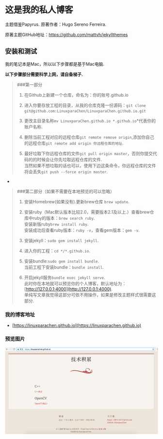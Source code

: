 # 这是我的私人博客

主题借鉴Papyrus. 原著作者：Hugo Sereno Ferreira. 

原著主题GitHub地址：https://github.com/mattvh/jekyllthemes


## 安装和测试

我的笔记本是Mac，所以以下步骤都是基于Mac电脑.

**以下步骤部分需要科学上网，请自备梯子.**

>###第一部分
>1. 在Github上新建一个仓库，命名为：你的账号.github.io
>	
>2.	进入你要存放工程的目录，从我的仓库克隆一份源码：`git clone git@github.com:LinuxparaChen/LinuxparaChen.github.io.git`
>	
>3. 更改主目录名称`mv LinuxparaChen.github.io *.github.io`*代表你的账户名称.
>	
>4. 删除当前工程对应的远程仓库`git remote remove origin`,添加你自己的远程仓库`git remote add origin 你远程仓库的地址`.
>	
>5. 最好垃取下你远程仓库的文件`git pull origin master`，否则你提交代码的的时候会让你先垃取远程仓库的文件.
<br>当然如果不想垃取的话也可以，使用下边这条命令，你远程仓库的文件将会丢失`git push --force origin master`.

-

>###第二部分（如果不需要在本地预览的可以忽略）
>1. 安装Homebrew(如果没有).更新brew仓库 `brew update`.
>
>2. 安装ruby（Mac默认版本比较2.0，需要版本2.1及以上.）查看brew仓库中ruby的版本：`brew search ruby`.
<br>安装新版ruby`brew install ruby`.
<br>安装成功后查看ruby版本：`ruby -v`，查看gem版本：`gem -v`.
>
>3. 安装jekyll：`sudo gem install jekyll`.
>
>4. 进入你的工程：`cd */*.github.io`.
>
>5. 安装bundle:`sudo gem install bundle`.
<br>当前工程下安装bundle：`bundle install`.
>
>6. 开启jekyll服务`bundle exec jekyll serve`.
<br>此时你在本地就可以预览你的个人博客，默认地址为：[http://127.0.0.1:4000](http://127.0.0.1:4000).
<br>单纯写文章我觉得这部分可依不用操作，如果是修改主题样式很需要这部分.

### 我的博客地址

- [https://linuxparachen.github.io](https://linuxparachen.github.io)

### 预览图片

![Theme preview](/assets/screenshot.png)
